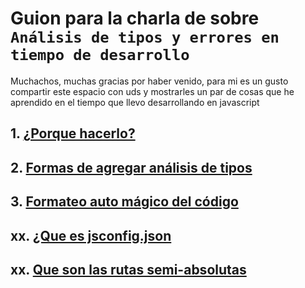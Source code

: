 # Guion para la charla de sobre `Análisis de tipos y errores en tiempo de desarrollo`

Muchachos, muchas gracias por haber venido, para mi es un gusto compartir este espacio con uds y mostrarles un par de cosas que he aprendido en el tiempo que llevo desarrollando en javascript

## 1. [¿Porque hacerlo?](./01-porque-hacerlo/README.md)

## 2. [Formas de agregar análisis de tipos](./02-forma-de-agregar-analisis-de-tipos/README.md)

## 3. [Formateo auto mágico del código](./03-formateo-auto-magico-del-codigo/README.md)

## xx. [¿Que es jsconfig.json](./xx-que-es-jsconfig.json/README.md)

## xx. [Que son las rutas semi-absolutas](./xx-rutas-semi-absolutas/README.md)